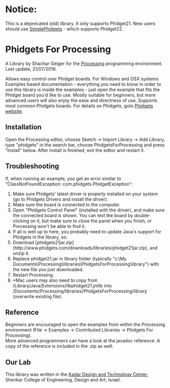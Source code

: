 # Notice:
This is a deprecated (old) library. It only supports Phidget21.
New users should use [SimplePhidgets](https://github.com/sgeigers/SimplePhidgets) - which supports Phidget22. 

# Phidgets For Processing
A Library by Shachar Geiger for the [Processing](http://www.processing.org) programming environment.
Last update, 21/07/2016. 

Allows easy control over Phidget boards. 
For Windows and OSX systems
Examples based documentation - everything you need to know in order to use this library is inside the examples - just open the example that fits the Phidget board you'd like to use.
Mostly suitable for beginners, but more advanced users will also enjoy the ease and directness of use. Supports most common Phidgets boards. For details on Phidgets, goto [Phidgets website](http://www.phidgets.com).

## Installation
Open the Processing editor, choose Sketch -> Import Library -> Add Library, type "phidgets" in the search bar, choose PhidgetsForProcessing and press "Install" below. After install is finished, exit the editor and restart it.

## Troubleshooting
If, when running an example, you get an error similar to "ClassNotFoundException: com.phidgets.PhidgetException": 
<ol>
<li> Make sure Phidgets' latest driver is properly installed on your system (go to Phidgets Drivers and install the driver). 
<li>Make sure the board is connected to the computer. 
<li>Open "Phidgets Control Panel" (installed with the driver), and make sure the connected board is shown. You can test the board by double-clicking on it, but make sure to close the panel when you finish, or Processing won't be able to find it.
<li>If all is well up to here, you probably need to update Java's support for Phidgets in the library, so:
<li>Download [phidgets21jar.zip](http://www.phidgets.com/downloads/libraries/phidget21jar.zip), and unzip it.
<li>Replace phidget21.jar in library folder (typically "c:\My Documents\Processing\libraries\PhidgetsForProcessing\library") with the new file you just downloaded.
<li>Restart Processing.
<li>*Mac users may also need to copy from /Library/Java/Extensions/libphidget21.jnilib into /Documents/Processing/libraries/PhidgetsForProcessing/library (overwrite existing file).
</ol>

## Reference
Beginners are encouraged to open the examples from within the Processing environment (File -> Examples -> Contributed Libraries -> Phidgets For Processing).<br>
More advanced programmers can have a look at the javadoc reference. A copy of the reference is included in the .zip as well.

## Our Lab
This library was written in the [Kadar Design and Technology Center](https://www.facebook.com/KadarDesignTechnologyCenterShenkar/), Shenkar College of Engineering, Design and Art, Israel. 
